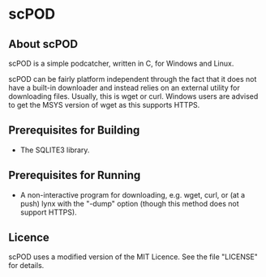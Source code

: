 # scPOD

## About scPOD

scPOD is a simple podcatcher, written in C, for Windows and Linux.

scPOD can be fairly platform independent through the fact that it does not
have a built-in downloader and instead relies on an external utility for
downloading files.  Usually, this is wget or curl.  Windows users are 
advised to get the MSYS version of wget as this supports HTTPS.

## Prerequisites for Building

* The SQLITE3 library.

## Prerequisites for Running

* A non-interactive program for downloading, e.g. wget, curl, or (at a push) 
  lynx with the "-dump" option (though this method does not support HTTPS).

## Licence

scPOD uses a modified version of the MIT Licence.  See the file "LICENSE" for 
details.
